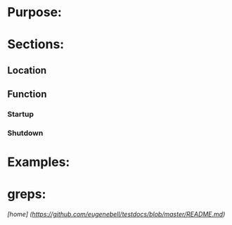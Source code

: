 # Purpose:

# Sections:
## Location

## Function
### Startup
### Shutdown

# Examples:

# greps:






















###### [home] (https://github.com/eugenebell/testdocs/blob/master/README.md)
